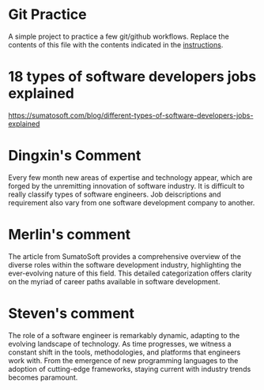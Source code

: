 # Git Practice
A simple project to practice a few git/github workflows.  Replace the contents of this file with the contents indicated in the [instructions](./instructions.md).

# 18 types of software developers jobs explained
https://sumatosoft.com/blog/different-types-of-software-developers-jobs-explained

# Dingxin's Comment
Every few month new areas of expertise and technology appear, which are forged by the unremitting innovation of software industry. It is difficult to really classify types of software engineers. Job deiscriptions and requirement also vary from one software development company to another.

# Merlin's comment

The article from SumatoSoft provides a comprehensive overview of the diverse roles within the software development industry, highlighting the ever-evolving nature of this field. This detailed categorization offers clarity on the myriad of career paths available in software development.

# Steven's comment

The role of a software engineer is remarkably dynamic, adapting to the evolving landscape of technology. As time progresses, we witness a constant shift in the tools, methodologies, and platforms that engineers work with. From the emergence of new programming languages to the adoption of cutting-edge frameworks, staying current with industry trends becomes paramount. 

